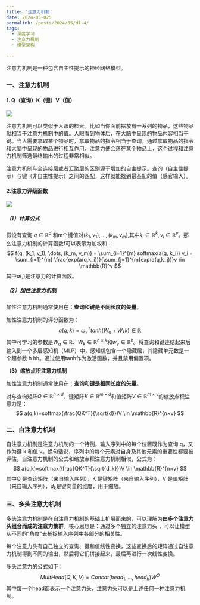 ```yaml
---
title: '注意力机制'
date: 2024-05-025
permalink: /posts/2024/05/dl-4/
tags:
  - 深度学习
  - 注意力机制
  - 模型架构

---
```


注意力机制是一种包含自主性提示的神经网络模型。

### 一、注意力机制

#### 1. Q（查询）K（键）V（值）

![](https://sheehan-fang.github.io/images/picture/attention/1.png)

​        注意力机制可以类似于人眼的检索。比如当你面前摆放有一系列的物品，这些物品就相当于注意力机制中的值。人眼看到物体后，在大脑中呈现的物品内容相当于键。当人需要拿取某个物品时，拿取物品的指令相当于查询。通过拿取物品的指令和大脑中呈现的物品进行相互作用，注意力便会落在某个物品上，这个过程和注意力机制筛选最终输出的过程非常相似。

​        注意力机制与全连接层或者汇聚层的区别源于增加的自主提示。查询（自主性提示）与键（非自主性提示）之间的匹配，这样就能找到最匹配的值（感官输入）。

#### 2.**注意力评级函数**

![](https://sheehan-fang.github.io/images/picture/attention/2.png)

##### **（1）计算公式**

假设有查询 $q \in \mathbb{R}^d$ 和m个键值对$(k_1,v_1),...,(k_m,v_m)$,其中$k_i \in \mathbb{R}^k,v_i \in \mathbb{R}^v$。那么注意力机制的计算函数f可以表示为加权和：
$$
f(q, (k_1, v_1), \dots, (k_m, v_m)) = \sum_{i=1}^{m} softmax(a(q, k_i)) v_i = \sum_{i=1}^{m} \frac{exp(a(q,k_i))}{\sum_{j=1}^{m}exp(a(q,k_j))}v \in \mathbb{R}^v
$$
其中$a(,)$是注意力的计算函数。

##### （2）加性注意力机制

加性注意力机制通常使用在：**查询和键是不同长度的矢量**。

加性注意力机制的评分函数为：
$$
a(q,k)=\omega_v^Ttanh(W_q+W_kk) \in \mathbb{R}
$$
其中可学习的参数是$W_q \in \mathbb{R}$、$W_k \in \mathbb{R}^{h×k}$和$w_v \in \mathbb{R}^h$。将查询和键连结起来后输入到一个多层感知机（MLP）中，感知机包含一个隐藏层，其隐藏单元数是一个超参数 h hh。通过使用tanh作为激活函数，并且禁用偏置项。

**（3）缩放点积注意力机制**

加性注意力机制通常使用在：**查询和键是相同长度的矢量**。

对与查询矩阵$Q \in \mathbb{R}^{n×d}$、键矩阵$K \in \mathbb{R}^{m×d}$和值矩阵$V \in \mathbb{R}^{m×v}$的缩放点积注意力是：
$$
a(q,k)=softmax(\frac{QK^T}{\sqrt{d}})V \in \mathbb{R}^{n×v}
$$

### 二、自注意力机制

自注意力机制是注意力机制的一个特例，输入序列中的每个位置既作为查询 q，又作为键 k 和值 v。换句话说，序列中的每个元素对自身及其他元素的重要性都要被评估。自注意力机制的公式和缩放点积注意力机制相似，公式为：
$$
a(q,k)=softmax(\frac{QK^T}{\sqrt{d_k}})V \in \mathbb{R}^{n×v}
$$
其中Q 是查询矩阵（来自输入序列），K 是键矩阵（来自输入序列），V 是值矩阵（来自输入序列），$d_k$是键向量的维度，用于缩放。

### **三、多头注意力机制**

多头注意力机制是在自注意力机制的基础上扩展而来的，可以理解为**由多个注意力头组合而成的注意力集群**。核心思想是：通过多个独立的注意力头 ，可以让模型从不同的“角度”去捕捉输入序列中各部分的相关性。

每个注意力头有自己独立的查询、键和值线性变换，这些变换后的矩阵通过自注意力机制得到不同的输出，然后将它们拼接起来，最后再进行一次线性变换。

多头注意力的公式如下：
$$
MultHead(Q,K,V)=Concat(head_1,...,head_h)W^O
$$
其中每一个head都表示一个注意力头，注意力头可以是上述任何一种注意力机制。
